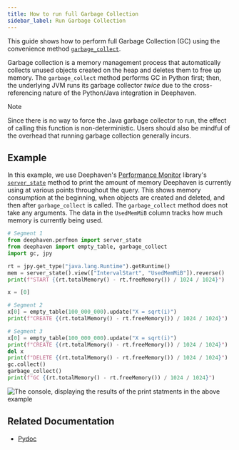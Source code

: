 ```yaml
---
title: How to run full Garbage Collection
sidebar_label: Run Garbage Collection
---
```


This guide shows how to perform full Garbage Collection (GC) using the convenience method [`garbage_collect`](../../reference/garbage-collect.md).

Garbage collection is a memory management process that automatically collects unused objects created on the heap and deletes them to free up memory. The `garbage_collect` method performs GC in Python first; then, the underlying JVM runs its garbage collector _twice_ due to the cross-referencing nature of the Python/Java integration in Deephaven.

> [!NOTE]
> Since there is no way to force the Java garbage collector to run, the effect of calling this function is non-deterministic.
> Users should also be mindful of the overhead that running garbage collection generally incurs.

## Example

In this example, we use Deephaven's [Performance Monitor](/core/pydoc/code/deephaven.perfmon.html?module-deephaven.perfmon=) library's [`server_state`](/core/pydoc/code/deephaven.perfmon.html?module-deephaven.perfmon=#deephaven.perfmon.server_state) method to print the amount of memory Deephaven is currently using at various points throughout the query. This shows memory consumption at the beginning, when objects are created and deleted, and then after `garbage_collect` is called. The `garbage_collect` method does not take any arguments. The data in the `UsedMemMiB` column tracks how much memory is currently being used.

```python order=mem
# Segment 1
from deephaven.perfmon import server_state
from deephaven import empty_table, garbage_collect
import gc, jpy

rt = jpy.get_type("java.lang.Runtime").getRuntime()
mem = server_state().view(["IntervalStart", "UsedMemMiB"]).reverse()
print(f"START {(rt.totalMemory() - rt.freeMemory()) / 1024 / 1024}")

x = [0]

# Segment 2
x[0] = empty_table(100_000_000).update("X = sqrt(i)")
print(f"CREATE {(rt.totalMemory() - rt.freeMemory()) / 1024 / 1024}")

# Segment 3
x[0] = empty_table(100_000_000).update("X = sqrt(i)")
print(f"CREATE {(rt.totalMemory() - rt.freeMemory()) / 1024 / 1024}")
del x
print(f"DELETE {(rt.totalMemory() - rt.freeMemory()) / 1024 / 1024}")
gc.collect()
garbage_collect()
print(f"GC {(rt.totalMemory() - rt.freeMemory()) / 1024 / 1024}")
```

![The console, displaying the results of the print statments in the above example](../../assets/reference/python/gc-perfmon.png)

## Related Documentation

- [Pydoc](/core/pydoc/code/deephaven.html#deephaven.garbage_collect)
